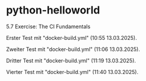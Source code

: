 # python-helloworld
5.7 Exercise: The CI Fundamentals

Erster Test mit "docker-build.yml" (10:55 13.03.2025).

Zweiter Test mit "docker-build.yml" (11:06 13.03.2025).

Dritter Test mit "docker-build.yml" (11:19 13.03.2025).

Vierter Test mit "docker-build.yml" (11:40 13.03.2025).
